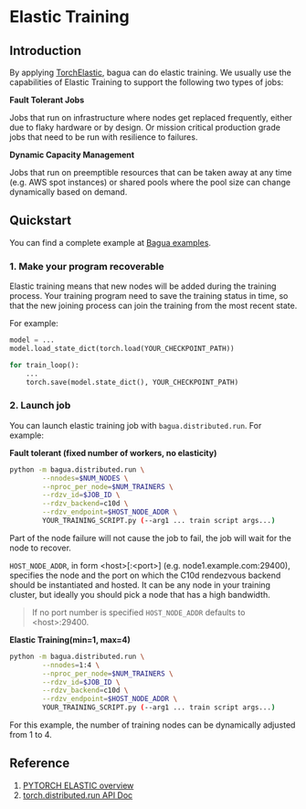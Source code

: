# Elastic Training

## Introduction

By applying [TorchElastic](https://github.com/pytorch/pytorch/tree/v1.9.0/torch/distributed/elastic), bagua can do elastic training. We usually use the capabilities of Elastic Training to support the following two types of jobs:

**Fault Tolerant Jobs**

Jobs that run on infrastructure where nodes get replaced frequently, either due to flaky hardware or by design. Or mission critical production grade jobs that need to be run with resilience to failures.

**Dynamic Capacity Management**

Jobs that run on preemptible resources that can be taken away at any time (e.g. AWS spot instances) or shared pools where the pool size can change dynamically based on demand.

## Quickstart

You can find a complete example at [Bagua examples](https://github.com/BaguaSys/examples/tree/main/elastic_training).

### 1. Make your program recoverable

Elastic training means that new nodes will be added during the training process. Your training program need to save the training status in time, so that the new joining process can join the training from the most recent state.

For example:

```python
model = ...
model.load_state_dict(torch.load(YOUR_CHECKPOINT_PATH))

for train_loop():
    ...
    torch.save(model.state_dict(), YOUR_CHECKPOINT_PATH)
```

### 2. Launch job

You can launch elastic training job with `bagua.distributed.run`. For example:

**Fault tolerant (fixed number of workers, no elasticity)**

```bash
python -m bagua.distributed.run \
        --nnodes=$NUM_NODES \
        --nproc_per_node=$NUM_TRAINERS \
        --rdzv_id=$JOB_ID \
        --rdzv_backend=c10d \
        --rdzv_endpoint=$HOST_NODE_ADDR \
        YOUR_TRAINING_SCRIPT.py (--arg1 ... train script args...)
```

Part of the node failure will not cause the job to fail, the job will wait for the node to recover.

``HOST_NODE_ADDR``, in form \<host\>[:\<port\>] (e.g. node1.example.com:29400), specifies the node and
the port on which the C10d rendezvous backend should be instantiated and hosted. It can be any
node in your training cluster, but ideally you should pick a node that has a high bandwidth.

> If no port number is specified ``HOST_NODE_ADDR`` defaults to \<host\>:29400.


**Elastic Training(min=1, max=4)**

```bash
python -m bagua.distributed.run \
        --nnodes=1:4 \
        --nproc_per_node=$NUM_TRAINERS \
        --rdzv_id=$JOB_ID \
        --rdzv_backend=c10d \
        --rdzv_endpoint=$HOST_NODE_ADDR \
        YOUR_TRAINING_SCRIPT.py (--arg1 ... train script args...)
```

For this example, the number of training nodes can be dynamically adjusted from 1 to 4.

## Reference

1. [PYTORCH ELASTIC overview](https://pytorch.org/elastic/0.1.0rc2/overview.html)
2. [torch.distributed.run API Doc](https://github.com/BaguaSys/bagua/blob/master/bagua/distributed/run.py)
